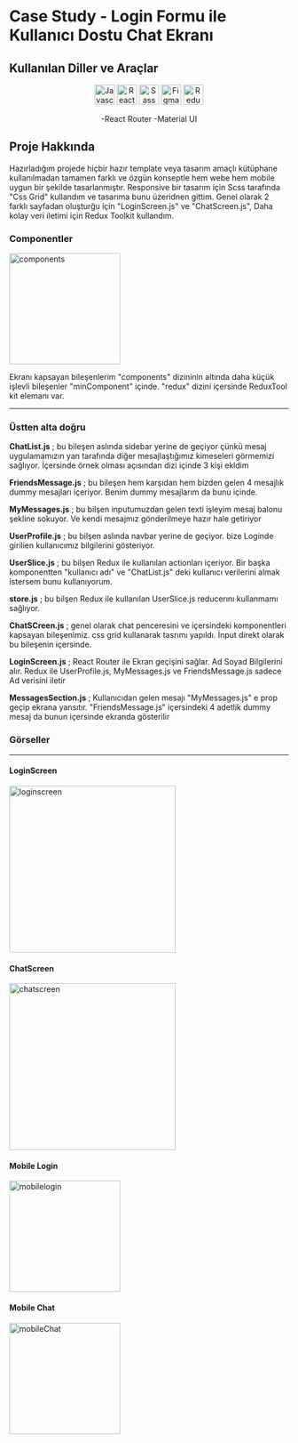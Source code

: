 # Case Study - Login Formu ile Kullanıcı Dostu Chat Ekranı

## Kullanılan Diller ve Araçlar

<p align="center">
<a><img src="https://raw.githubusercontent.com/danielcranney/readme-generator/main/public/icons/skills/javascript-colored.svg" width="36" height="36" alt="Javascript" /></a>
<a ><img src="https://raw.githubusercontent.com/danielcranney/readme-generator/main/public/icons/skills/react-colored.svg" width="36" height="36" alt="React" /></a>
<a><img src="https://raw.githubusercontent.com/danielcranney/readme-generator/main/public/icons/skills/sass-colored.svg" width="36" height="36" alt="Sass" /></a>
<a><img src="https://raw.githubusercontent.com/danielcranney/readme-generator/main/public/icons/skills/figma-colored.svg" width="36" height="36" alt="Figma" /></a>
<a><img src="https://raw.githubusercontent.com/danielcranney/readme-generator/main/public/icons/skills/redux-colored.svg" width="36" height="36" alt="Redux" /></a>
</p>
<p align="center">
    -React Router
    -Material UI
</p>

## Proje Hakkında

<p align="left">
  Hazırladığım projede hiçbir hazır template veya tasarım amaçlı kütüphane kullanılmadan tamamen farklı ve özgün konseptle hem webe hem mobile uygun bir 
  şekilde tasarlanmıştır. Responsive bir tasarım için Scss tarafında "Css Grid" kullandım ve tasarıma bunu üzeridnen gittim. Genel olarak 2 farklı sayfadan oluşturğu için "LoginScreen.js" ve "ChatScreen.js",
  Daha kolay veri iletimi için Redux Toolkit kullandım.
 </p>

### Componentler
<img src="https://github.com/AlperenMertU/simpliersCase/assets/89020497/f745e321-572a-4426-ab89-91cf5d389d7b" alt="components" width="200" />

<p align="left">
 Ekranı kapsayan bileşenlerim "components" dizininin altında daha küçük işlevli bileşenler 
 "minComponent" içinde. "redux" dizini içersinde ReduxTool kit elemanı var.
</p>
<hr>
<h3>Üstten alta doğru</h2>
<p align="left">
 <b>ChatList.js</b> ; bu bileşen aslında sidebar yerine de geçiyor çünkü mesaj uygulamamızın yan tarafında diğer mesajlaştığımız kimeseleri görmemizi sağlıyor. İçersinde örnek olması açısından dizi içinde 3 kişi ekldim 
</p>
<p align="left">
 <b>FriendsMessage.js</b> ; bu bileşen hem karşıdan hem bizden gelen 4 mesajlık dummy mesajları içeriyor. Benim dummy mesajlarım da bunu içinde. 
</p>
<p align="left">
 <b>MyMessages.js</b> ; bu bilşen inputumuzdan gelen texti işleyim mesaj balonu şekline sokuyor. Ve kendi mesajmız gönderilmeye hazır hale getiriyor
</p>
<p align="left">
 <b>UserProfile.js</b> ; bu bilşen aslında navbar yerine de geçiyor. bize Loginde girilien kullanıcımız bilgilerini gösteriyor.
</p>
<p align="left">
 <b>UserSlice.js</b> ; bu bilşen Redux ile kullanılan actionları içeriyor. Bir başka komponentten "kullanıcı adı" ve "ChatList.js" deki kullanıcı verilerini almak istersem bunu kullanıyorum.
</p>
<p align="left">
 <b>store.js</b> ; bu bilşen Redux ile kullanılan UserSlice.js reducerını kullanmamı sağlıyor.
</p>
<p align="left">
 <b>ChatSCreen.js</b> ; genel olarak chat penceresini ve içersindeki komponentleri kapsayan bileşenimiz. css grid kullanarak tasrımı yapıldı. İnput direkt olarak bu bileşenin içersinde.
</p>
<p align="left">
 <b>LoginScreen.js</b> ; React Router ile Ekran geçişini sağlar. Ad Soyad Bilgilerini alır. Redux ile UserProfile.js, MyMessages.js ve FriendsMessage.js sadece Ad verisini iletir
</p>
<p align="left">
 <b>MessagesSection.js</b> ; Kullanıcıdan gelen mesajı "MyMessages.js" e prop geçip ekrana yansıtır. "FriendsMessage.js" içersindeki 4 adetlik dummy mesaj da bunun içersinde ekranda gösterilir
</p>

### Görseller 
<hr>

#### LoginScreen
<img src="https://github.com/AlperenMertU/simpliersCase/assets/89020497/dacf9eaf-2eef-461c-920a-d08a931c0e04" alt="loginscreen" width="300" />

#### ChatScreen
<img src="https://github.com/AlperenMertU/simpliersCase/assets/89020497/ac700a29-c4d6-4103-8785-8e33491aaf0f" alt="chatscreen" width="300" />

#### Mobile Login
<img src="https://github.com/AlperenMertU/simpliersCase/assets/89020497/dfe45af2-173d-4f8a-8d7b-de7ea3c01c37" alt="mobilelogin" width="200" />

#### Mobile Chat
<img src="https://github.com/AlperenMertU/simpliersCase/assets/89020497/eb30433a-4dc9-4af2-8920-c71c9c4fa1f6" alt="mobileChat" width="200" />

